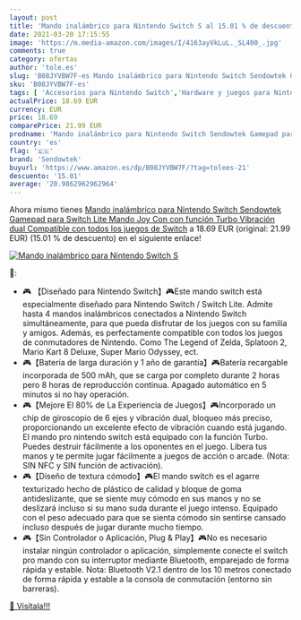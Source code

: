 ```yaml
---
layout: post
title: 'Mando inalámbrico para Nintendo Switch S al 15.01 % de descuento'
date: 2021-03-20 17:15:55
image: 'https://m.media-amazon.com/images/I/4163ayVkLuL._SL400_.jpg'
comments: true
category: ofertas
author: 'tole.es'
slug: 'B08JYVBW7F-es Mando inalámbrico para Nintendo Switch Sendowtek Gamepad...'
sku: 'B08JYVBW7F-es'
tags: [ 'Accesorios para Nintendo Switch','Hardware y juegos para Nintendo Switch','Mandos para Nintendo Switch','Videojuegos','nintendo','sendowtek', ]
actualPrice: 18.69 EUR
currency: EUR
price: 18.69
comparePrice: 21.99 EUR
prodname: 'Mando inalámbrico para Nintendo Switch Sendowtek Gamepad para Switch Lite Mando Joy Con con función Turbo Vibración dual Compatible con todos los juegos de Switch'
country: 'es'
flag: '🇪🇸'
brand: 'Sendowtek'
buyurl: 'https://www.amazon.es/dp/B08JYVBW7F/?tag=tolees-21'
descuento: '15.01'
average: '20.9862962962964'
---
```


Ahora mismo tienes [Mando inalámbrico para Nintendo Switch Sendowtek Gamepad para Switch Lite Mando Joy Con con función Turbo Vibración dual Compatible con todos los juegos de Switch](https://www.amazon.es/dp/B08JYVBW7F/?tag=tolees-21) a 18.69 EUR (original: 21.99 EUR) (15.01 %  de descuento) en el siguiente enlace!

[![Mando inalámbrico para Nintendo Switch S](https://m.media-amazon.com/images/I/4163ayVkLuL._SL400_.jpg)](https://www.amazon.es/dp/B08JYVBW7F/?tag=tolees-21)

🔎:

- 🎮 【Diseñado para Nintendo Switch】🎮Este mando switch está especialmente diseñado para Nintendo Switch / Switch Lite. Admite hasta 4 mandos inalámbricos conectados a Nintendo Switch simultáneamente, para que pueda disfrutar de los juegos con su familia y amigos. Además, es perfectamente compatible con todos los juegos de conmutadores de Nintendo. Como The Legend of Zelda, Splatoon 2, Mario Kart 8 Deluxe, Super Mario Odyssey, ect.
- 🎮【Batería de larga duración y 1 año de garantía】🎮Batería recargable incorporada de 500 mAh, que se carga por completo durante 2 horas pero 8 horas de reproducción continua. Apagado automático en 5 minutos si no hay operación.
- 🎮【Mejore El 80% de La Experiencia de Juegos】🎮Incorporado un chip de giroscopio de 6 ejes y vibración dual, bloqueo más preciso, proporcionando un excelente efecto de vibración cuando está jugando. El mando pro nintendo switch está equipado con la función Turbo. Puedes destruir fácilmente a los oponentes en el juego. Libera tus manos y te permite jugar fácilmente a juegos de acción o arcade. (Nota: SIN NFC y SIN función de activación).
- 🎮【Diseño de textura cómodo】🎮El mando switch es el agarre texturizado hecho de plástico de calidad y bloque de goma antideslizante, que se siente muy cómodo en sus manos y no se deslizará incluso si su mano suda durante el juego intenso. Equipado con el peso adecuado para que se sienta cómodo sin sentirse cansado incluso después de jugar durante mucho tiempo.
- 🎮【Sin Controlador o Aplicación, Plug & Play】🎮No es necesario instalar ningún controlador o aplicación, simplemente conecte el switch pro mando con su interruptor mediante Bluetooth, emparejado de forma rápida y estable. Nota: Bluetooth V2.1 dentro de los 10 metros conectado de forma rápida y estable a la consola de conmutación (entorno sin barreras).

[🛒 Visítala!!!](https://www.amazon.es/dp/B08JYVBW7F/?tag=tolees-21)
